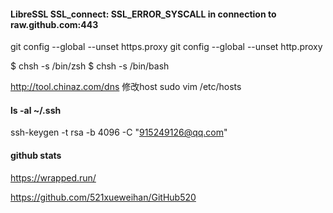 #### LibreSSL SSL_connect: SSL_ERROR_SYSCALL in connection to raw.github.com:443
git config --global --unset https.proxy
git config --global --unset http.proxy

$ chsh -s /bin/zsh
$ chsh -s /bin/bash


http://tool.chinaz.com/dns 
修改host
sudo vim /etc/hosts

#### ls -al ~/.ssh
ssh-keygen -t rsa -b 4096 -C "915249126@qq.com"

#### github stats
https://wrapped.run/

https://github.com/521xueweihan/GitHub520